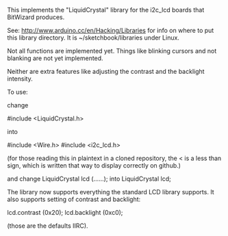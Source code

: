 
This implements the "LiquidCrystal" library for the i2c_lcd
boards that BitWizard produces. 

See: 
   http://www.arduino.cc/en/Hacking/Libraries
for info on where to put this library directory. 
It is ~/sketchbook/libraries under Linux. 

Not all functions are implemented yet. Things like blinking cursors 
and not blanking are not yet implemented. 

Neither are extra features like adjusting the contrast and the
backlight intensity. 

To use: 

change 

  #include &lt;LiquidCrystal.h>

into

  #include &lt;Wire.h>
  #include &lt;i2c_lcd.h>

(for those reading this in plaintext in a cloned repository, the
&lt; is a less than sign, which is written that way to display correctly
on github.)

and change
  LiquidCrystal lcd (......);
into
  LiquidCrystal lcd;



The library now supports everything the standard LCD library supports. 
It also supports setting of contrast and backlight: 

  lcd.contrast (0x20);
  lcd.backlight (0xc0);

(those are the defaults IIRC). 
